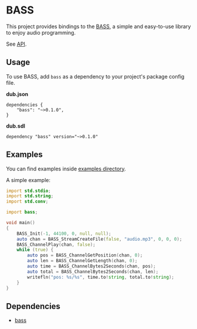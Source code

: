 # BASS
This project provides bindings to the [BASS](https://www.un4seen.com/bass.html), a simple and easy-to-use library to enjoy audio programming.

See [API](https://www.un4seen.com/doc/).

## Usage
To use BASS, add `bass` as a dependency to your project's package config file.

__dub.json__
```
dependencies {
    "bass": "~>0.1.0",
}
```

__dub.sdl__
```
dependency "bass" version="~>0.1.0"
```

## Examples

You can find examples inside [examples directory](https://github.com/elvodqa/bass/tree/master/examples).

A simple example:

```d
import std.stdio;
import std.string;
import std.conv;

import bass;

void main()
{
    BASS_Init(-1, 44100, 0, null, null);
    auto chan = BASS_StreamCreateFile(false, "audio.mp3", 0, 0, 0);
    BASS_ChannelPlay(chan, false);
    while (true) {
        auto pos = BASS_ChannelGetPosition(chan, 0);
        auto len = BASS_ChannelGetLength(chan, 0);
        auto time = BASS_ChannelBytes2Seconds(chan, pos);
        auto total = BASS_ChannelBytes2Seconds(chan, len);
        writefln("pos: %s/%s", time.to!string, total.to!string);
    }
}

```

## Dependencies
- [bass](https://www.un4seen.com/bass.html)
